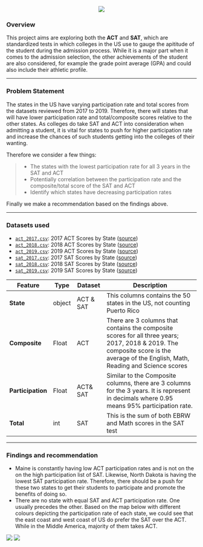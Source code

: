 <p align="center">
  <img src="https://git.generalassemb.ly/calvinpoh98/labs/blob/cc630b8a83cb1f186c84e294947a4820f271fb9f/project_1/imgs/SAT_and_ACT.png" />
</p>

### Overview

This project aims are exploring both the **ACT** and **SAT**, which are standardized tests in which colleges in the US use to gauge the apititude of the student during the admission process. While it is a major part when it comes to the admission selection, the other achievements of the student are also considered, for example the grade point average (GPA) and could also include their athletic profile.

---

### Problem Statement

The states in the US have varying participation rate and total scores from the datasets reviewed from 2017 to 2019. Therefore, there will states that will have lower participation rate and total/composite scores relative to the other states. As colleges do take SAT and ACT into consideration when admitting a student, it is vital for states to push for higher participation rate and increase the chances of such students getting into the colleges of their wanting. 

Therefore we consider a few things:
> - The states with the lowest participation rate for all 3 years in the SAT and ACT
> - Potentially correlation between the participation rate and the composite/total score of the SAT and ACT
> - Identify which states have decreasing participation rates

Finally we make a recommendation based on the findings above.

--- 

### Datasets used

* [`act_2017.csv`](./data/act_2017.csv): 2017 ACT Scores by State ([source](https://blog.prepscholar.com/act-scores-by-state-averages-highs-and-lows))
* [`act_2018.csv`](./data/act_2018.csv): 2018 ACT Scores by State ([source](https://blog.prepscholar.com/act-scores-by-state-averages-highs-and-lows))
* [`act_2019.csv`](./data/act_2019.csv): 2019 ACT Scores by State ([source](https://blog.prepscholar.com/act-scores-by-state-averages-highs-and-lows))
* [`sat_2017.csv`](./data/sat_2017.csv): 2017 SAT Scores by State ([source](https://blog.collegevine.com/here-are-the-average-sat-scores-by-state/))
* [`sat_2018.csv`](./data/sat_2018.csv): 2018 SAT Scores by State ([source](https://blog.collegevine.com/here-are-the-average-sat-scores-by-state/))
* [`sat_2019.csv`](./data/sat_2019.csv): 2019 SAT Scores by State ([source](https://blog.prepscholar.com/average-sat-scores-by-state-most-recent))

|Feature|Type|Dataset|Description|
|---|---|---|---|
|**State**|object|ACT & SAT|This columns contains the 50 states in the US, not counting Puerto Rico| 
|**Composite**|Float|ACT|There are 3 columns that contains the composite scores for all three years; 2017, 2018 & 2019. The composite score is the average of the English, Math, Reading and Science scores| 
|**Participation**|Float|ACT& SAT|Similar to the Composite columns, there are 3 columns for the 3 years. It is represent in decimals where 0.95 means 95% participation rate.| 
|**Total**|int|SAT|This is the sum of both EBRW and Math scores in the SAT test| 

---
### Findings and recommendation
- Maine is constantly having low ACT participation rates and is not on the on the high participation list of SAT. Likewise, North Dakota is having the lowest SAT participation rate. Therefore, there should be a push for these two states to get their students to participate and promote the benefits of doing so.
- There are no state with equal SAT and ACT participation rate. One usually precedes the other. Based on the map below with different colours depicting the participation rate of each state, we could see that the east coast and west coast of US do prefer the SAT over the ACT. While in the Middle America, majority of them takes ACT.


![](https://git.generalassemb.ly/calvinpoh98/labs/blob/1a710094ac833c2104174067479189f886b26b98/project_1/imgs/SAT%20map%202019.png) ![](https://git.generalassemb.ly/calvinpoh98/labs/blob/1a710094ac833c2104174067479189f886b26b98/project_1/imgs/ACT%20map%202019.png)  

